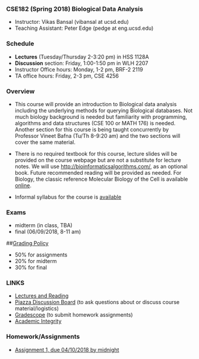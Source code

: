 ### CSE182 (Spring 2018) Biological Data Analysis

- Instructor: Vikas Bansal (vibansal at ucsd.edu)
- Teaching Assistant: Peter Edge (pedge at eng.ucsd.edu)

### Schedule 

- **Lectures** (Tuesday/Thursday 2-3:20 pm) in HSS 1128A
- **Discussion** section: Friday, 1:00-1:50 pm in WLH 2207 
- Instructor Office hours: Monday, 1-2 pm, BRF-2 2119
- TA office hours: Friday, 2-3 pm, CSE 4256 

### Overview 

- This course will provide an introduction to Biological data analysis including the underlying methods for querying Biological databases. Not much biology background is needed but familiarity with programming, algorithms and data structures (CSE 100 or MATH 176) is needed. Another section for this course is being taught concurrently by Professor Vineet Bafna (Tu/Th 8-9:20 am) and the two sections will cover the same material. 

- There is no required textbook for this course, lecture slides will be provided on the course webpage but are not a substitute for lecture notes. We will use  http://bioinformaticsalgorithms.com/, as an optional book.  Future recommended reading will be provided as needed. For Biology, the classic reference  Molecular Biology of the Cell  is available [online](http://www.ncbi.nlm.nih.gov/books/NBK21054/).

- Informal syllabus for the course is [available](https://www.dropbox.com/s/rcpdzixvjgg6fds/syllabus_outline.pdf?dl=0)


### Exams

- midterm (in class, TBA)
- final (06/09/2018, 8-11 am) 

##[Grading Policy](https://www.dropbox.com/s/r0eajhqm6x2c1yz/grading.pdf?dl=0)

 - 50% for assignments
 - 20% for midterm
 - 30% for final 

### LINKS

 - [Lectures and Reading](https://github.com/vibansal/CSE182/blob/master/lectures/readme.md)
 - [Piazza Discussion Board](https://piazza.com/ucsd/spring2018/cse182/home) (to ask questions about or discuss course material/logistics)
 - [Gradescope](https://gradescope.com/) (to submit homework assignments)
 - [Academic Integrity](https://www.dropbox.com/s/s7ugrqp3ykpu5np/AcademicIntegrityPolicy.pdf?dl=0)
 
### Homework/Assignments

- [Assignment 1, due 04/10/2018 by midnight]()


